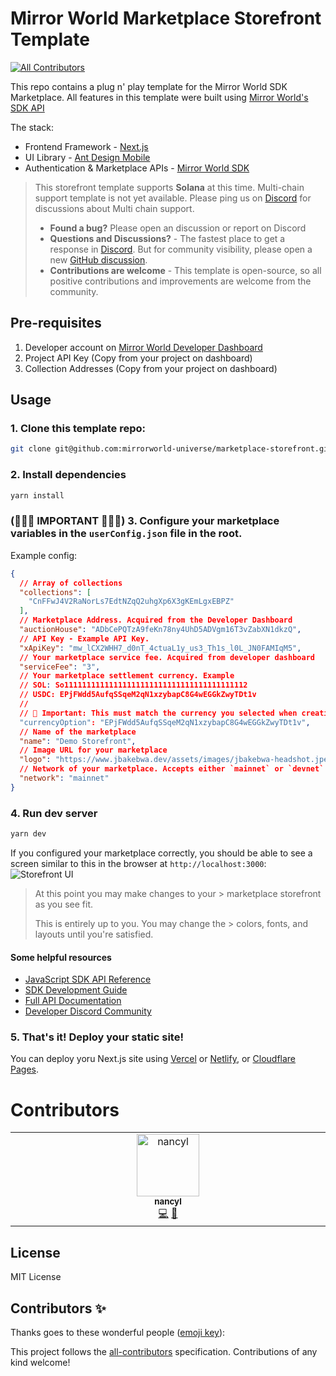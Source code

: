 # Mirror World Marketplace Storefront Template
<!-- ALL-CONTRIBUTORS-BADGE:START - Do not remove or modify this section -->
[![All Contributors](https://img.shields.io/badge/all_contributors-1-orange.svg?style=flat-square)](#contributors-)
<!-- ALL-CONTRIBUTORS-BADGE:END -->

This repo contains a plug n' play template for the Mirror World SDK Marketplace. All features in this template were built using [Mirror World's SDK API](https://mirrorworld.fun/docs)

The stack:
- Frontend Framework - [Next.js](https://nextjs.org)
- UI Library - [Ant Design Mobile](https://mobile.ant.design/gallery/)
- Authentication & Marketplace APIs - [Mirror World SDK](https://mirrorworld.fun/docs)

> 
>This storefront template supports **Solana** at this time. Multi-chain support template is not yet available. Please ping us on [Discord](https://mirrorworld.fun/discord) for discussions about Multi chain support.
>
>- **Found a bug?** Please open an discussion or report on Discord
>- **Questions and Discussions?** - The fastest place to get a response in [Discord](https://mirrorworld.fun/discord). But for community visibility, please open a new [GitHub discussion](https://github.com/orgs/mirrorworld-universe/discussions).
>- **Contributions are welcome** - This template is open-source, so all positive contributions and improvements are welcome from the community.
>

## Pre-requisites
1. Developer account on [Mirror World Developer Dashboard](https://app.mirrorworld.fun)
2. Project API Key (Copy from your project on dashboard)
3. Collection Addresses (Copy from your project on dashboard)

## Usage
### 1. Clone this template repo:
```sh
git clone git@github.com:mirrorworld-universe/marketplace-storefront.git
```

### 2. Install dependencies
```sh
yarn install
```

### (🚨🚨🚨 IMPORTANT 🚨🚨🚨) 3. Configure your marketplace variables in the `userConfig.json` file in the root.
Example config:
```json
{
  // Array of collections
  "collections": [
    "CnFFwJ4V2RaNorLs7EdtNZqQ2uhgXp6X3gKEmLgxEBPZ"
  ],
  // Marketplace Address. Acquired from the Developer Dashboard
  "auctionHouse": "ADbCePQTzA9feKn78ny4UhD5ADVgm16T3vZabXN1dkzQ",
  // API Key - Example API Key.
  "xApiKey": "mw_lCX2WHH7_d0nT_4ctuaL1y_us3_Th1s_l0L_JN0FAMIqM5",
  // Your marketplace service fee. Acquired from developer dashboard
  "serviceFee": "3",
  // Your marketplace settlement currency. Example
  // SOL: So11111111111111111111111111111111111111112
  // USDC: EPjFWdd5AufqSSqeM2qN1xzybapC8G4wEGGkZwyTDt1v
  // 
  // 🚨 Important: This must match the currency you selected when creating the dashboard
  "currencyOption": "EPjFWdd5AufqSSqeM2qN1xzybapC8G4wEGGkZwyTDt1v",
  // Name of the marketplace
  "name": "Demo Storefront",
  // Image URL for your marketplace
  "logo": "https://www.jbakebwa.dev/assets/images/jbakebwa-headshot.jpeg",
  // Network of your marketplace. Accepts either `mainnet` or `devnet`
  "network": "mainnet"
}
```


###  4. Run dev server
```sh
yarn dev
```

If you configured your marketplace correctly, you should be able to see a screen similar to this in the browser at `http://localhost:3000`:
![Storefront UI](docs/example.png)

>
> At this point you may make changes to your > marketplace storefront as you see fit.
>
> This is entirely up to you. You may change the > colors, fonts, and layouts until you're satisfied.
>

#### Some helpful resources
- [JavaScript SDK API Reference](https://mirrorworld.fun/docs/api-reference/js) 
- [SDK Development Guide](https://mirrorworld.fun/docs/overview/development-guide)
- [Full API Documentation](https://developer.mirrorworld.fun/)
- [Developer Discord Community](https://mirrorworld.fun/discord)

### 5. That's it! Deploy your static site!
You can deploy yoru Next.js site using [Vercel](https://vercel.com) or [Netlify](https://netlify.com), or [Cloudflare Pages](https://pages.cloudflare.dev).

# Contributors

<!-- ALL-CONTRIBUTORS-LIST:START - Do not remove or modify this section -->
<!-- prettier-ignore-start -->
<!-- markdownlint-disable -->
<table>
  <tbody>
    <tr>
      <td align="center" valign="top" width="14.28%"><a href="https://github.com/lynancy"><img src="https://avatars.githubusercontent.com/u/22240479?v=4?s=100" width="100px;" alt="nancyl"/><br /><sub><b>nancyl</b></sub></a><br /><a href="https://github.com/mirrorworld-universe/marketplace-storefront/commits?author=lynancy" title="Code">💻</a> <a href="#design-lynancy" title="Design">🎨</a></td>
    </tr>
  </tbody>
</table>

<!-- markdownlint-restore -->
<!-- prettier-ignore-end -->

<!-- ALL-CONTRIBUTORS-LIST:END -->


## License
MIT License

## Contributors ✨

Thanks goes to these wonderful people ([emoji key](https://allcontributors.org/docs/en/emoji-key)):

<!-- ALL-CONTRIBUTORS-LIST:START - Do not remove or modify this section -->
<!-- prettier-ignore-start -->
<!-- markdownlint-disable -->
<!-- markdownlint-restore -->
<!-- prettier-ignore-end -->
<!-- ALL-CONTRIBUTORS-LIST:END -->

This project follows the [all-contributors](https://github.com/all-contributors/all-contributors) specification. Contributions of any kind welcome!